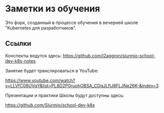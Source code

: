 # Заметки из обучения 

Это форк, созданный в процессе обучения в вечерней школе "Kubernetes для разработчиков".

## Ссылки
Конспекты ведутся здесь:
https://github.com/l2aggron/slurmio-school-dev-k8s-notes

Занятие будет транслироваться в YouTube:

https://www.youtube.com/watch?v=LLVfC08UVqY&list=PL8D2P0ruohOBSA_CDqJLflJ8FLJNe26K-&index=3

Презентации и практики Школы будут доступны здесь:

https://github.com/Slurmio/school-dev-k8s


